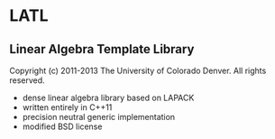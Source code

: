 LATL
====

Linear Algebra Template Library
-------------------------------

Copyright (c) 2011-2013 The University of Colorado Denver.  All rights reserved.

+ dense linear algebra library based on LAPACK
+ written entirely in C++11
+ precision neutral generic implementation
+ modified BSD license
